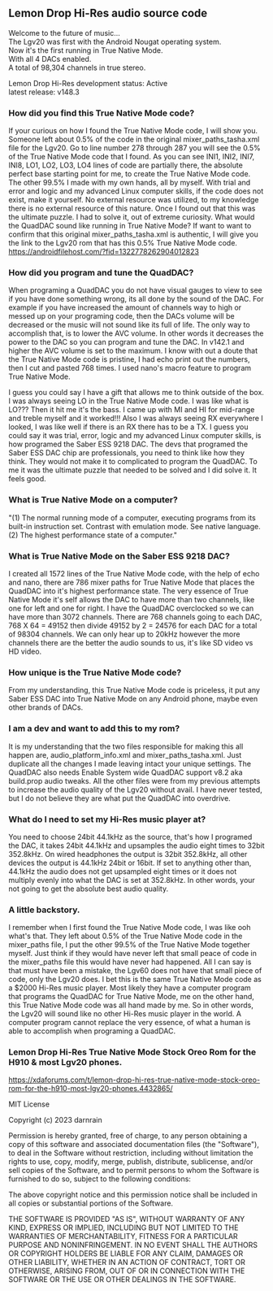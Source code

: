 ## Lemon Drop Hi-Res audio source code

Welcome to the future of music...<br>
The Lgv20 was first with the Android Nougat operating system.<br>
Now it's the first running in True Native Mode.<br>
With all 4 DACs enabled.<br>
A total of 98,304  channels in true stereo.<br>

Lemon Drop Hi-Res development status: Active<br>
latest release: v148.3<br>

### How did you find this True Native Mode code?
If your curious on how I found the True Native Mode code, I will show you. Someone left about 0.5% of the code in the original mixer_paths_tasha.xml file for the Lgv20. Go to line number 278 through 287 you will see the 0.5% of the True Native Mode code that I found. As you can see INI1, INI2, INI7, INI8, LO1, LO2, LO3, LO4 lines of code are partially there, the absolute perfect base starting point for me, to create the True Native Mode code. The other 99.5% I made with my own hands, all by myself. With trial and error and logic and my advanced Linux computer skills, if the code does not exist, make it yourself. No external resource was utilized, to my knowledge there is no  external resource of this nature. Once I found out that this was the ultimate puzzle. I had to solve it, out of extreme curiosity. What would the QuadDAC sound like running in True Native Mode? If want to want to confirm that this original mixer_paths_tasha.xml is authentic, I will give you the link to the Lgv20 rom that has this 0.5% True Native Mode code. https://androidfilehost.com/?fid=1322778262904012823

### How did you program and tune the QuadDAC?
When programing a QuadDAC you do not have visual gauges to view to see if you have done something wrong, its all done by the sound of the DAC. For example if you have increased the amount of channels way to high or messed up on your programing code, then the DACs volume will be decreased or the music will not sound like its full of life. The only way to accomplish that, is to lower the AVC volume. In other words it decreases the power to the DAC so you can program and tune the DAC. In v142.1 and higher the AVC volume is set to the maximum. I know with out a doute that the True Native Mode code is pristine, I had echo print out the numbers, then I cut and pasted 768 times. I used nano's macro feature to program True Native Mode.<br>

I guess you could say I have a gift that allows me to think outside of the box. I was always seeing LO in the True Native Mode code. I was like what is LO??? Then it hit me it's the bass. I came up with MI and HI for mid-range and treble myself and it worked!!! Also I was always seeing RX everywhere I looked, I was like well if there is an RX there has to be a TX. I guess you could say it was trial, error, logic and my advanced Linux computer skills, is how programed the Saber ESS 9218 DAC. The devs that programed the Saber ESS DAC chip are professionals, you need to think like how they think. They would not make it to complicated to program the QuadDAC. To me it was the ultimate puzzle that needed to be solved and I did solve it. It feels good.<br>

### What is True Native Mode on a computer?
"(1) The normal running mode of a computer, executing programs from its built-in instruction set. Contrast with emulation mode. See native language. (2) The highest performance state of a computer."<br>

### What is True Native Mode on the Saber ESS 9218 DAC?<br>
I created all 1572 lines of the True Native Mode code, with the help of echo and nano, there are 786 mixer paths for True Native Mode that places the QuadDAC into it's highest performance state. The very essence of True Native Mode it's self allows the DAC to have more than two channels, like one for left and one for right. I have the QuadDAC overclocked so we can have more than 3072 channels. There are 768 channels going to each DAC, 768 X 64 = 49152 then divide 49152 by 2 = 24576 for each DAC for a total of 98304 channels. We can only hear up to 20kHz however the more channels there are the better the audio sounds to us, it's like SD video vs HD video.<br>

### How unique is the True Native Mode code?
From my understanding, this True Native Mode code is priceless, it put any Saber ESS DAC into True Native Mode on any Android phone, maybe even other brands of DACs.<br>

### I am a dev and want to add this to my rom?
It is my understanding that the two files responsible for making this all happen are, audio_platform_info.xml and mixer_paths_tasha.xml. Just duplicate all the changes I made leaving intact your unique settings. The QuadDAC also needs Enable System wide QuadDAC support v8.2 aka build.prop audio tweaks. All the other files were from my previous attempts to increase the audio quality of the Lgv20 without avail. I have never tested, but I do not believe they are what put the QuadDAC into overdrive.<br>

### What do I need to set my Hi-Res music player at?
You need to choose 24bit 44.1kHz as the source, that's how I programed the DAC, it takes 24bit 44.1kHz and upsamples the audio eight times to 32bit 352.8kHz. On wired headphones the output is 32bit 352.8kHz, all other devices the output is 44.1kHz 24bit or 16bit. If set to anything other than, 44.1kHz the audio does not get upsampled eight times or it does not multiply evenly into what the DAC is set at 352.8kHz. In other words, your not going to get the absolute best audio quality.<br>
 
### A little backstory.
I remember when I first found the True Native Mode code, I was like ooh what's that. They left about 0.5% of the True Native Mode code in the mixer_paths file, I put the other 99.5% of the True Native Mode together myself. Just think if they would have never left that small peace of code in the mixer_paths file this would have never had happened. All I can say is that must have been a mistake, the Lgv60 does not have that small piece of code, only the Lgv20 does. I bet this is the same True Native Mode code as a $2000 Hi-Res music player. Most likely they have a computer program that programs the QuadDAC for True Native Mode, me on the other hand, this True Native Mode code was all hand made by me. So in other words, the Lgv20 will sound like no other Hi-Res music player in the world. A computer program cannot replace the very essence, of what a human is able to accomplish when programing a QuadDAC.<br>
 
### Lemon Drop Hi-Res True Native Mode Stock Oreo Rom for the H910 & most Lgv20 phones.
https://xdaforums.com/t/lemon-drop-hi-res-true-native-mode-stock-oreo-rom-for-the-h910-most-lgv20-phones.4432865/

MIT License<br>

Copyright (c) 2023 darnrain<br>

Permission is hereby granted, free of charge, to any person obtaining a copy
of this software and associated documentation files (the "Software"), to deal
in the Software without restriction, including without limitation the rights
to use, copy, modify, merge, publish, distribute, sublicense, and/or sell
copies of the Software, and to permit persons to whom the Software is
furnished to do so, subject to the following conditions:<br>

The above copyright notice and this permission notice shall be included in all
copies or substantial portions of the Software.<br>

THE SOFTWARE IS PROVIDED "AS IS", WITHOUT WARRANTY OF ANY KIND, EXPRESS OR
IMPLIED, INCLUDING BUT NOT LIMITED TO THE WARRANTIES OF MERCHANTABILITY,
FITNESS FOR A PARTICULAR PURPOSE AND NONINFRINGEMENT. IN NO EVENT SHALL THE
AUTHORS OR COPYRIGHT HOLDERS BE LIABLE FOR ANY CLAIM, DAMAGES OR OTHER
LIABILITY, WHETHER IN AN ACTION OF CONTRACT, TORT OR OTHERWISE, ARISING FROM,
OUT OF OR IN CONNECTION WITH THE SOFTWARE OR THE USE OR OTHER DEALINGS IN THE
SOFTWARE.<br>
